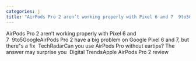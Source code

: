 ```yaml
---
categories: j
title: "AirPods Pro 2 aren’t working properly with Pixel 6 and 7  9to5Google"
---
```

AirPods Pro 2 aren’t working properly with Pixel 6 and 7&nbsp;&nbsp;9to5GoogleAirPods Pro 2 have a big problem on Google Pixel 6 and 7, but there"s a fix&nbsp;&nbsp;TechRadarCan you use AirPods Pro without eartips? The answer may surprise you&nbsp;&nbsp;Digital TrendsApple AirPods Pro 2 review&nbsp;